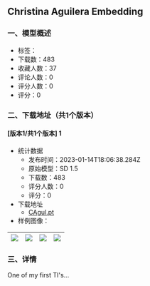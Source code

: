 ## Christina Aguilera Embedding
### 一、模型概述

- 标签：
- 下载数：483
- 收藏人数：37
- 评论人数：0
- 评分人数：0
- 评分：0

### 二、下载地址（共1个版本）

#### [版本1/共1个版本] 1

- 统计数据
  - 发布时间：2023-01-14T18:06:38.284Z
  - 原始模型：SD 1.5
  - 下载数：483
  - 评分人数：0
  - 评分：0
- 下载地址
  - [CAgul.pt](https://civitai.com/api/download/models/5136)
- 样例图像：

| <img src="https://image.civitai.com/xG1nkqKTMzGDvpLrqFT7WA/e75ecb80-deef-4f12-79bf-6cbd5b8d5900/width=450/38534.jpeg" /> | <img src="https://image.civitai.com/xG1nkqKTMzGDvpLrqFT7WA/f605d3eb-aaea-463c-6fac-7214ec56bf00/width=450/38533.jpeg" /> | <img src="https://image.civitai.com/xG1nkqKTMzGDvpLrqFT7WA/29adfa81-fc9f-427c-3520-cdffb08b8800/width=450/38532.jpeg" /> | <img src="https://image.civitai.com/xG1nkqKTMzGDvpLrqFT7WA/b044f888-f8df-44c7-06ce-a5c014c69000/width=450/38531.jpeg" /> |
| ---- | ---- | ---- | ---- |


### 三、详情
<p>One of my first TI's...</p>